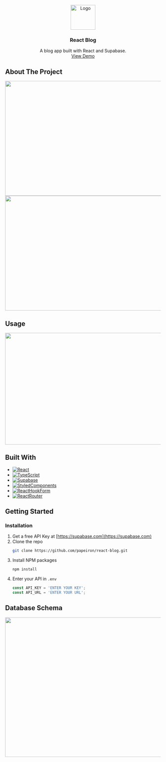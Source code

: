 
<!-- PROJECT LOGO -->
<br />
<div align="center">
  <a href="https://github.com/othneildrew/Best-README-Template">
    <img src="https://reactts-blog.netlify.app/logo.png" alt="Logo" width="80" height="80">
  </a>

  <h3 align="center">React Blog</h3>

  <p align="center">
    A blog app built with React and Supabase.
    <br />
    <a href="reactts-blog.netlify.app">View Demo</a>
  </p>
</div>

<!-- ABOUT THE PROJECT -->
## About The Project
<div align='left'>
  
<img src="https://github.com/papeiron/react-blog/assets/151983680/6e0856be-9511-445c-9f8d-b60d8cd32ef3" width="700" height="370">
<br/>
<img src="https://github.com/papeiron/react-blog/assets/151983680/348dddcb-c772-4b18-8754-559e38e62f75" width="700" height="370">
</div>

<!-- ![supasnap-2024-04-16-05 54 35](https://github.com/papeiron/react-blog/assets/151983680/348dddcb-c772-4b18-8754-559e38e62f75) -->


## Usage
<div align='left'>
  <img src="https://github.com/papeiron/react-blog/assets/151983680/4e549542-e582-433b-9e1c-82bcd1c14927" width="700" height="360">
</div>


## Built With

* [![React][React.js]][React-url]
* [![TypeScript][TypeScript.com]][TypeScript-url]
* [![Supabase][Supabase.com]][Supabase-url]
* [![StyledComponents][StyledComponents.com]][StyledComponents-url]
* [![ReactHookForm][ReactHookForm.com]][ReactHookForm-url]
* [![ReactRouter][ReactRouter.com]][ReactRouter-url]


## Getting Started

### Installation

1. Get a free API Key at [https://supabase.com](https://supabase.com)
2. Clone the repo
   ```sh
   git clone https://github.com/papeiron/react-blog.git
   ```
3. Install NPM packages
   ```sh
   npm install
   ```
4. Enter your API in `.env`
   ```js
   const API_KEY = 'ENTER YOUR KEY';
   const API_URL = 'ENTER YOUR URL';
   ```

## Database Schema
<img src='https://github.com/papeiron/react-blog/assets/151983680/2196b842-479c-4062-85a3-c1b2ad91209c' width='525' height='450'/>




<!-- MARKDOWN LINKS & IMAGES -->
<!-- https://www.markdownguide.org/basic-syntax/#reference-style-links -->
[contributors-shield]: https://img.shields.io/github/contributors/othneildrew/Best-README-Template.svg?style=for-the-badge
[contributors-url]: https://github.com/othneildrew/Best-README-Template/graphs/contributors
[forks-shield]: https://img.shields.io/github/forks/othneildrew/Best-README-Template.svg?style=for-the-badge
[forks-url]: https://github.com/othneildrew/Best-README-Template/network/members
[stars-shield]: https://img.shields.io/github/stars/othneildrew/Best-README-Template.svg?style=for-the-badge
[stars-url]: https://github.com/othneildrew/Best-README-Template/stargazers
[issues-shield]: https://img.shields.io/github/issues/othneildrew/Best-README-Template.svg?style=for-the-badge
[issues-url]: https://github.com/othneildrew/Best-README-Template/issues
[license-shield]: https://img.shields.io/github/license/othneildrew/Best-README-Template.svg?style=for-the-badge
[license-url]: https://github.com/othneildrew/Best-README-Template/blob/master/LICENSE.txt
[linkedin-shield]: https://img.shields.io/badge/-LinkedIn-black.svg?style=for-the-badge&logo=linkedin&colorB=555
[linkedin-url]: https://linkedin.com/in/othneildrew


[React.js]: https://img.shields.io/badge/React-20232A?style=for-the-badge&logo=react&logoColor=61DAFB
[React-url]: https://reactjs.org/

[TypeScript.com]: https://img.shields.io/badge/TypeScript-007ACC?style=for-the-badge&logo=typescript&logoColor=white
[TypeScript-url]: https://www.typescriptlang.org

[StyledComponents.com]: https://img.shields.io/badge/styled--components-DB7093?style=for-the-badge&logo=styled-components&logoColor=white
[StyledComponents-url]: https://styled-components.com

[Supabase.com]: https://img.shields.io/badge/Supabase-181818?style=for-the-badge&logo=supabase&logoColor=white
[Supabase-url]: supabase.com

[ReactHookForm.com]: https://img.shields.io/badge/React%20Hook%20Form-%23EC5990.svg?style=for-the-badge&logo=reacthookform&logoColor=white
[ReactHookForm-url]: https://react-hook-form.com

[ReactRouter.com]: https://img.shields.io/badge/React_Router-CA4245?style=for-the-badge&logo=react-router&logoColor=white
[ReactRouter-url]: https://reactrouter.com/en/main





